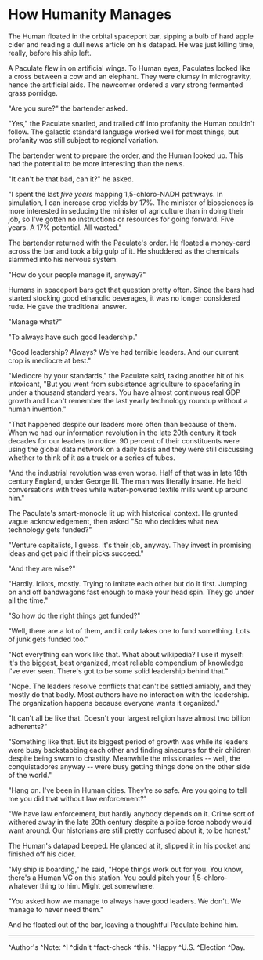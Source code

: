 # How Humanity Manages

The Human floated in the orbital spaceport bar, sipping a bulb of hard apple cider and reading a dull news article on his datapad.  He was just killing time, really, before his ship left.

A Paculate flew in on artificial wings.  To Human eyes, Paculates looked like a cross between a cow and an elephant.  They were clumsy in microgravity, hence the artificial aids.  The newcomer ordered a very strong fermented grass porridge.

"Are you sure?" the bartender asked.

"Yes," the Paculate snarled, and trailed off into profanity the Human couldn't follow.  The galactic standard language worked well for most things, but profanity was still subject to regional variation.

The bartender went to prepare the order, and the Human looked up.  This had the potential to be more interesting than the news.

"It can't be that bad, can it?" he asked.

"I spent the last *five years* mapping 1,5-chloro-NADH pathways.  In simulation, I can increase crop yields by 17%.  The minister of biosciences is more interested in seducing the minister of agriculture than in doing their job, so I've gotten no instructions or resources for going forward.  Five years.  A 17% potential.  All wasted."

The bartender returned with the Paculate's order.  He floated a money-card across the bar and took a big gulp of it.  He shuddered as the chemicals slammed into his nervous system.

"How do your people manage it, anyway?"

Humans in spaceport bars got that question pretty often.  Since the bars had started stocking good ethanolic beverages, it was no longer considered rude.  He gave the traditional answer.

"Manage what?"

"To always have such good leadership."

"Good leadership?  Always?  We've had terrible leaders.  And our current crop is mediocre at best."

"Mediocre by your standards," the Paculate said, taking another hit of his intoxicant, "But you went from subsistence agriculture to spacefaring in under a thousand standard years.  You have almost continuous real GDP growth and I can't remember the last yearly technology roundup without a human invention."

"That happened despite our leaders more often than because of them.  When we had our information revolution in the late 20th century it took decades for our leaders to notice.  90 percent of their constituents were using the global data network on a daily basis and they were still discussing whether to think of it as a truck or a series of tubes.

"And the industrial revolution was even worse.  Half of that was in late 18th century England, under George III.  The man was literally insane.  He held conversations with trees while water-powered textile mills went up around him."

The Paculate's smart-monocle lit up with historical context.  He grunted vague acknowledgement, then asked "So who decides what new technology gets funded?"

"Venture capitalists, I guess.  It's their job, anyway.  They invest in promising ideas and get paid if their picks succeed."

"And they are wise?"

"Hardly.  Idiots, mostly.  Trying to imitate each other but do it first.  Jumping on and off bandwagons fast enough to make your head spin.  They go under all the time."

"So how do the right things get funded?"

"Well, there are a lot of them, and it only takes one to fund something.  Lots of junk gets funded too."

"Not everything can work like that.  What about wikipedia?  I use it myself: it's the biggest, best organized, most reliable compendium of knowledge I've ever seen.  There's got to be some solid leadership behind that."

"Nope.  The leaders resolve conflicts that can't be settled amiably, and they mostly do that badly.  Most authors have no interaction with the leadership.  The organization happens because everyone wants it organized."

"It can't all be like that.  Doesn't your largest religion have almost two billion adherents?"

"Something like that.  But its biggest period of growth was while its leaders were busy backstabbing each other and finding sinecures for their children despite being sworn to chastity.  Meanwhile the missionaries -- well, the conquistadores anyway -- were busy getting things done on the other side of the world."

"Hang on.  I've been in Human cities.  They're so safe.  Are you going to tell me you did that without law enforcement?"

"We have law enforcement, but hardly anybody depends on it.  Crime sort of withered away in the late 20th century despite a police force nobody would want around.  Our historians are still pretty confused about it, to be honest."

The Human's datapad beeped.  He glanced at it, slipped it in his pocket and finished off his cider.

"My ship is boarding," he said, "Hope things work out for you.  You know, there's a Human VC on this station.  You could pitch your 1,5-chloro-whatever thing to him.  Might get somewhere.

"You asked how we manage to always have good leaders.  We don't.  We manage to never need them."

And he floated out of the bar, leaving a thoughtful Paculate behind him.

***

^Author's ^Note: ^I ^didn't ^fact-check ^this. ^Happy ^U.S. ^Election ^Day.